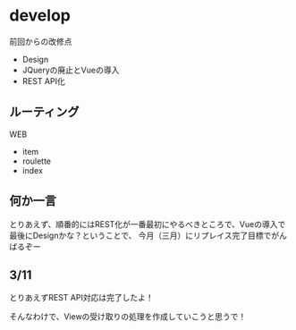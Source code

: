 # develop
前回からの改修点
- Design
- JQueryの廃止とVueの導入
- REST API化

## ルーティング
WEB
- item
- roulette
- index

## 何か一言
とりあえず、順番的にはREST化が一番最初にやるべきところで、Vueの導入で最後にDesignかな？ということで、
今月（三月）にリプレイス完了目標でがんばるぞー

## 3/11
とりあえずREST API対応は完了したよ！

そんなわけで、Viewの受け取りの処理を作成していこうと思うで！

